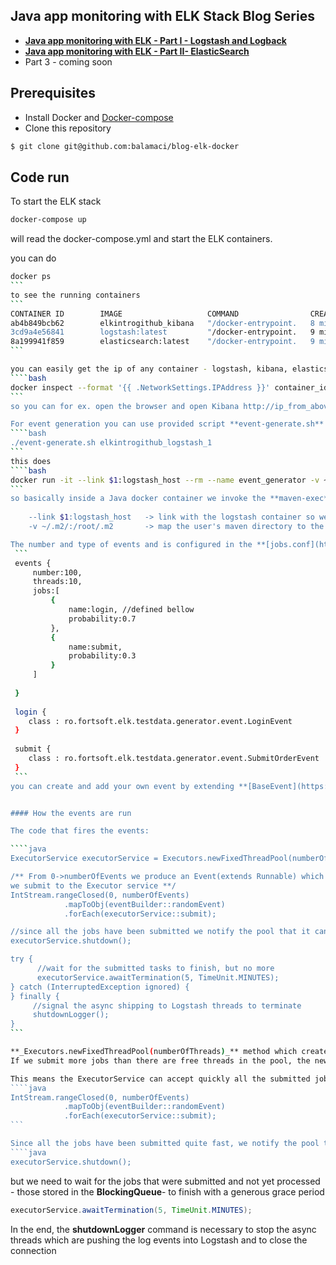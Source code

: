## Java app monitoring with ELK Stack Blog Series

   - **[Java app monitoring with ELK - Part I - Logstash and Logback](https://balamaci.ro/java-app-monitoring-with-elk-logstash/)**
   - **[Java app monitoring with ELK - Part II- ElasticSearch](https://balamaci.ro/java-app-monitoring-with-elk-elastic-search/)**
   - Part 3 - coming soon

## Prerequisites
  - Install Docker and [Docker-compose](http://docs.docker.com/compose/install/) 
  - Clone this repository
````bash
$ git clone git@github.com:balamaci/blog-elk-docker
````

## Code run
To start the ELK stack
````bash
docker-compose up
````
will read the docker-compose.yml and start the ELK containers.

you can do
````bash
docker ps
```
to see the running containers
```
CONTAINER ID        IMAGE                   COMMAND                CREATED             STATUS              PORTS                                            NAMES
ab4b849bcb62        elkintrogithub_kibana   "/docker-entrypoint.   8 minutes ago       Up 39 seconds       0.0.0.0:5601->5601/tcp                           elkintrogithub_kibana_1          
3cd9a4e56841        logstash:latest         "/docker-entrypoint.   9 minutes ago       Up 40 seconds       0.0.0.0:5000->5000/tcp                           elkintrogithub_logstash_1        
8a199941f859        elasticsearch:latest    "/docker-entrypoint.   9 minutes ago       Up 40 seconds       0.0.0.0:9200->9200/tcp, 0.0.0.0:9300->9300/tcp   elkintrogithub_elasticsearch_1   
```

you can easily get the ip of any container - logstash, kibana, elasticsearch
````bash
docker inspect --format '{{ .NetworkSettings.IPAddress }}' container_id
```
so you can for ex. open the browser and open Kibana http://ip_from_above:5601

For event generation you can use provided script **event-generate.sh** with the container name from above **docker ps** command
````bash
./event-generate.sh elkintrogithub_logstash_1
```
this does
````bash
docker run -it --link $1:logstash_host --rm --name event_generator -v ~/.m2/:/root/.m2 -v "$PWD":/usr/src/mymaven -w /usr/src/mymaven maven:3.3.3-jdk-8 mvn clean compile exec:java
```
so basically inside a Java docker container we invoke the **maven-exec** plugin to run the **Start.main(String args[])** as configured in [pom.xml](https://github.com/balamaci/blog-elk-docker/blob/master/pom.xml).
 
    --link $1:logstash_host   -> link with the logstash container so we can reference directly in logback config 
    -v ~/.m2/:/root/.m2       -> map the user's maven directory to the one in the container so the dependencies would not have to be downloaded whenever the container is recreated

The number and type of events and is configured in the **[jobs.conf](https://github.com/balamaci/blog-elk-docker/blob/master/src/main/resources/jobs.conf)** file:
 ```
 events {
     number:100,
     threads:10,
     jobs:[
         {
             name:login, //defined bellow
             probability:0.7
         },
         {
             name:submit,
             probability:0.3
         }
     ]
 
 }
 
 login {
    class : ro.fortsoft.elk.testdata.generator.event.LoginEvent
 }
 
 submit {
    class : ro.fortsoft.elk.testdata.generator.event.SubmitOrderEvent
 }
 ```
you can create and add your own event by extending **[BaseEvent](https://github.com/balamaci/blog-elk-docker/blob/master/src/main/java/ro/fortsoft/elk/testdata/generator/event/base/BaseEvent.java)** and adding it to the list of jobs. 


#### How the events are run

The code that fires the events:

````java
ExecutorService executorService = Executors.newFixedThreadPool(numberOfConcurrentThreads);

/** From 0->numberOfEvents we produce an Event(extends Runnable) which 
we submit to the Executor service **/
IntStream.rangeClosed(0, numberOfEvents)
            .mapToObj(eventBuilder::randomEvent)
            .forEach(executorService::submit);

//since all the jobs have been submitted we notify the pool that it can shutdown
executorService.shutdown();

try {
      //wait for the submitted tasks to finish, but no more 
      executorService.awaitTermination(5, TimeUnit.MINUTES);  
} catch (InterruptedException ignored) {
} finally {
     //signal the async shipping to Logstash threads to terminate
     shutdownLogger();
}
```

**_Executors.newFixedThreadPool(numberOfThreads)_** method which creates an ExecutorService with a pool of threads, but also as parameter an unbounded(MAX_INT) - **LinkedBlockingQueue**-.
If we submit more jobs than there are free threads in the pool, the new jobs which are held "in store" until one of the worker threads is free to take a new job from the queue. 

This means the ExecutorService can accept quickly all the submitted jobs. It's not blocking at any of the executorService.submit() call, since the **BlockingQueue** is unbounded).
````java
IntStream.rangeClosed(0, numberOfEvents)
            .mapToObj(eventBuilder::randomEvent)
            .forEach(executorService::submit);                 
```

Since all the jobs have been submitted quite fast, we notify the pool that it can shutdown so the Main thread can eventually exit
````java
executorService.shutdown();
````

but we need to wait for the jobs that were submitted and not yet processed - those stored in the **BlockingQueue**- to finish with a generous grace period
````java
executorService.awaitTermination(5, TimeUnit.MINUTES); 
````

In the end, the **shutdownLogger** command is necessary to stop the async threads which are pushing the log events into Logstash and to close the connection

 